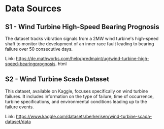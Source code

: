 # Data Sources

## S1 - Wind Turbine High-Speed Bearing Prognosis

The dataset tracks vibration signals from a 2MW
wind turbine's high-speed shaft to monitor the development of an inner race fault leading to
bearing failure over 50 consecutive days.

Link: https://de.mathworks.com/help/predmaint/ug/wind-turbine-high-speed-bearingprognosis.
html


## S2 - Wind Turbine Scada Dataset

This dataset, available on Kaggle, focuses specifically on wind
turbine failures. It includes information on the type of failure, time of occurrence, turbine
specifications, and environmental conditions leading up to the failure events.

Link: https://www.kaggle.com/datasets/berkerisen/wind-turbine-scada-dataset/data

